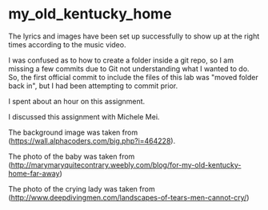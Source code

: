 # my_old_kentucky_home

The lyrics and images have been set up successfully to show up at the right times according to the music video.

I was confused as to how to create a folder inside a git repo, so I am missing a few commits due to Git not understanding what I wanted to do. So, the first official commit to include the files of this lab was "moved folder back in", but I had been attempting to commit prior.

I spent about an hour on this assignment.

I discussed this assignment with Michele Mei.

The background image was taken from (https://wall.alphacoders.com/big.php?i=464228).

The photo of the baby was taken from (http://marymaryquitecontrary.weebly.com/blog/for-my-old-kentucky-home-far-away)

The photo of the crying lady was taken from (http://www.deepdivingmen.com/landscapes-of-tears-men-cannot-cry/)